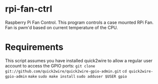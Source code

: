 # rpi-fan-ctrl
Raspberry Pi Fan Control. This program controls a case mounted RPi Fan. Fan is pwm'd based on current temperature of the CPU.
# Requirements
This script assumes you have installed quick2wire to allow a regular user account to access the GPIO ports:
`git clone git://github.com/quick2wire/quick2wire-gpio-admin.git`
`cd quick2wire-gpio-admin`
`make`
`sudo make install`
`sudo adduser $USER gpio`